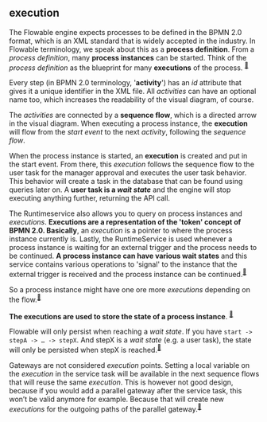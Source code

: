 ## execution


The Flowable engine expects processes to be defined in the BPMN 2.0 format, which is an XML standard that is widely accepted in the industry. In Flowable terminology, we speak about this as a **process definition**. From a *process definition*, many **process instances** can be started. Think of the *process definition* as the blueprint for many **executions** of the process. <sup>[🔗](https://flowable.com/open-source/docs/bpmn/ch02-GettingStarted/#deploying-a-process-definition)</sup>

Every step (in BPMN 2.0 terminology, '**activity**') has an *id* attribute that gives it a unique identifier in the XML file. All *activities* can have an optional name too, which increases the readability of the visual diagram, of course.

The *activities* are connected by a **sequence flow**, which is a directed arrow in the visual diagram. When executing a process instance, the **execution** will flow from the *start event* to the next *activity*, following the *sequence flow*.

When the process instance is started, an **execution** is created and put in the start event. From there, this *execution* follows the sequence flow to the user task for the manager approval and executes the user task behavior. This behavior will create a task in the database that can be found using queries later on. A **user task is a *wait state*** and the engine will stop executing anything further, returning the API call.

The Runtimeservice also allows you to query on process instances and *executions*. ****Executions** are a representation of the 'token' concept of BPMN 2.0. Basically**, an *execution* is a pointer to where the process instance currently is. Lastly, the RuntimeService is used whenever a process instance is waiting for an external trigger and the process needs to be continued. **A process instance can have various wait states** and this service contains various operations to 'signal' to the instance that the external trigger is received and the process instance can be continued.<sup>[🔗](https://flowable.com/open-source/docs/bpmn/ch04-API/#the-process-engine-api-and-services)</sup>

So a process instance might have one ore more *executions* depending on the flow.<sup>[🔗](https://forum.flowable.org/t/what-exactly-executionid-signifies/6122/2?u=feng)</sup>

**The executions are used to store the state of a process instance**. <sup>[🔗](https://forum.flowable.org/t/how-to-use-execution/377/6?u=feng)</sup>

Flowable will only persist when reaching a *wait state*. If you have ```start -> stepA -> … -> stepX```. And stepX is a *wait state* (e.g. a user task), the state will only be persisted when stepX is reached.<sup>[🔗](https://forum.flowable.org/t/flowable-process-execution/4610/3?u=feng)</sup>
  
Gateways are not considered *execution* points. Setting a local variable on the *execution* in the service task will be available in the next sequence flows that will reuse the same *execution*. This is however not good design, because if you would add a parallel gateway after the service task, this won’t be valid anymore for example. Because that will create new *executions* for the outgoing paths of the parallel gateway.<sup>[🔗](https://forum.flowable.org/t/are-gateways-considered-execution-points/1827/5?u=feng)</sup>